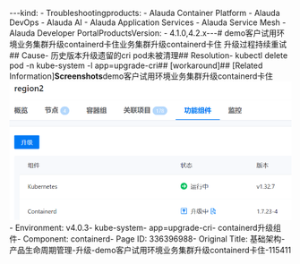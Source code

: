 ---kind:   - Troubleshootingproducts:    - Alauda Container Platform   - Alauda DevOps   - Alauda AI   - Alauda Application Services   - Alauda Service Mesh   - Alauda Developer PortalProductsVersion:   - 4.1.0,4.2.x---<!-- A type of document that involves encountering a fault, diag...it, performing root cause analysis, and providing solutions. --># demo客户试用环境业务集群升级containerd卡住业务集群升级containerd卡住 升级过程持续重试## Cause- 历史版本升级遗留的cri pod未被清理## Resolution- kubectl delete pod -n kube-system -l app=upgrade-cri## [workaround]## [Related Information]**Screenshots**demo客户试用环境业务集群升级containerd卡住![](assets/ji-chu-jia-gou-chan-pin-sheng-ming-zhou-qi-guan-li-sheng-ji-demoke-hu-shi-yong-h/mceclip2_1755489674736_kn1bk.png)- Environment: v4.0.3- kube-system- app=upgrade-cri- containerd升级组件- Component: containerd- Page ID: 336396988- Original Title: 基础架构-产品生命周期管理-升级-demo客户试用环境业务集群升级containerd卡住-115411
